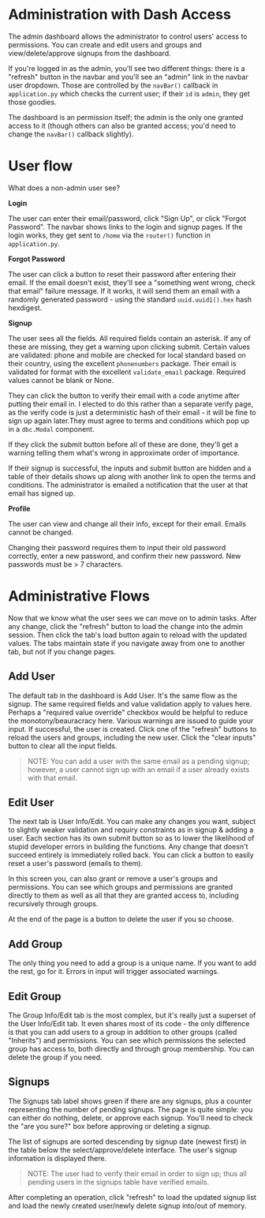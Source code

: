 # Administration with Dash Access

The admin dashboard allows the administrator to control users' access to permissions. You can create and edit users and groups and view/delete/approve signups from the dashboard.

If you're logged in as the admin, you'll see two different things: there is a "refresh" button in the navbar and you'll see an "admin" link in the navbar user dropdown. Those are controlled by the `navBar()` callback in `application.py` which checks the current user; if their `id` is `admin`, they get those goodies.

The dashboard is an permission itself; the admin is the only one granted access to it (though others can also be granted access; you'd need to change the `navBar()` callback slightly).

# User flow

What does a non-admin user see?

**Login**

The user can enter their email/password, click "Sign Up", or click "Forgot Password". The navbar shows links to the login and signup pages. If the login works, they get sent to `/home` via the `router()` function in `application.py`.

**Forgot Password**

The user can click a button to reset their password after entering their email. If the email doesn't exist, they'll see a "something went wrong, check that email" failure message. If it works, it will send them an email with a randomly generated password - using the standard `uuid.uuid1().hex` hash hexdigest.

**Signup**

The user sees all the fields. All required fields contain an asterisk. If any of these are missing, they get a warning upon clicking submit. Certain values are validated: phone and mobile are checked for local standard based on their country, using the excellent `phonenumbers` package. Their email is validated for format with the excellent `validate_email` package. Required values cannot be blank or None.

They can click the button to verify their email with a code anytime after putting their email in. I elected to do this rather than a separate verify page, as the verify code is just a deterministic hash of their email - it will be fine to sign up again later.They must agree to terms and conditions which pop up in a `dbc.Modal` component. 

If they click the submit button before all of these are done, they'll get a warning telling them what's wrong in approximate order of importance.

If their signup is successful, the inputs and submit button are hidden and a table of their details shows up along with another link to open the terms and conditions. The administrator is emailed a notification that the user at that email has signed up.

**Profile**

The user can view and change all their info, except for  their email. Emails cannot be changed.

Changing their password requires them to input their old password correctly, enter a new password, and confirm their new password. New passwords must be > 7 characters.


# Administrative Flows

Now that we know what the user sees we can move on to admin tasks. After any change, click the "refresh" button to load the change into the admin session. Then click the tab's load button again to reload with the updated values. The tabs maintain state if you navigate away from one to another tab, but not if you change pages.

## Add User

The default tab in the dashboard is Add User. It's the same flow as the signup. The same required fields and value validation apply to values here. Perhaps a "required value override" checkbox would be helpful to reduce the monotony/beauracracy here. Various warnings are issued to guide your input. If successful, the user is created. Click one of the "refresh" buttons to reload the users and groups, including the new user. Click the "clear inputs" button to clear all the input fields.

> NOTE: You can add a user with the same email as a pending signup; however, a user cannot sign up with an email if a user already exists with that email.

## Edit User

The next tab is User Info/Edit. You can make any changes you want, subject to slightly weaker validation and requiry constraints as in signup & adding a user. Each section has its own submit button so as to lower the likelihood of stupid developer errors in building the functions. Any change that doesn't succeed entirely is immediately rolled back. You can click a button to easily reset a user's password (emails to them).

In this screen you, can also grant or remove a user's groups and permissions. You can see which groups and permissions are granted directly to them as well as all that they are granted access to, including recursively through groups. 

At the end of the page is a button to delete the user if you so choose.

## Add Group

The only thing you need to add a group is a unique name. If you want to add the rest, go for it. Errors in input will trigger associated warnings.

## Edit Group

The Group Info/Edit tab is the most complex, but it's really just a superset of the User Info/Edit tab. It even shares most of its code - the only difference is that you can add users to a group in addition to other groups (called "Inherits") and permissions. You can see which permissions the selected group has access to, both directly and through group membership. You can delete the group if you need.

## Signups

The Signups tab label shows green if there are any signups, plus a counter representing the number of pending signups. The page is quite simple: you can either do nothing, delete, or approve each signup. You'll need to check the "are you sure?" box before approving or deleting a signup.

The list of signups are sorted descending by signup date (newest first) in the table below the select/approve/delete interface. The user's signup information is displayed there. 

> NOTE: The user had to verify their email in order to sign up; thus all pending users in the signups table have verified emails.

After completing an operation, click "refresh" to load the updated signup list and load the newly created user/newly delete signup into/out of memory.

